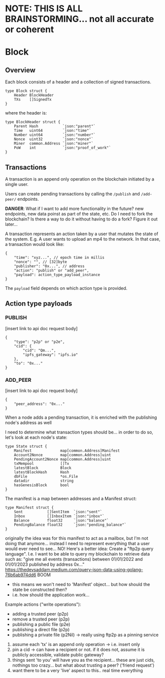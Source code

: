 # NOTE: THIS IS ALL BRAINSTORMING... not all accurate or coherent
# Block

## Overview
Each block consists of a header and a collection of signed transactions.

```
type Block struct {
	Header BlockHeader
	TXs    []SignedTx
}
```

where the header is:

```
type BlockHeader struct {
	Parent Hash           `json:"parent"`
	Time   uint64         `json:"time"`
	Number uint64         `json:"number"`
	Nonce  uint32         `json:"nonce"`
	Miner  common.Address `json:"miner"`
	PoW    int            `json:"proof_of_work"`
}
```

## Transactions
A transaction is an append only operation on the blockchain initiated by a single user.

Users can create pending transactions by calling the `/publish` and `/add-peer/` endpoints.

**DANGER**: What if I want to add more functionality in the future? new endpoints, new data poinst as part of the state, etc. Do I need to fork the blockchain? Is there a way to do it without having to do a fork? Figure it out later...

A transaction represents an action taken by a user that mutates the state of the system.
E.g. A user wants to upload an mp4 to the network. In that case, a transaction would look like:

```
{
    "time": "xyz...", // epoch time in millis
    "nonce": "", // [32]byte
    "publisher": "0x...", // address
    "action": "publish" or "add_peer",
    "payload": action_type_payload_instance
}
```
The `payload` field depends on which action type is provided.
## Action type payloads

### PUBLISH
[insert link to api doc request body]
```
{
    "type": "p2p" or "p2e",
    "cid": {
        "cid": "Qm...",
        "ipfs_gateway": "ipfs.io"
    },
    "to": "0x..."
}
```

### ADD_PEER
[insert link to api doc request body]
```
{
    "peer_address": "0x..."
}
```
When a node adds a pending transaction, it is enriched with the publishing node's address as well


I need to determine what transaction types should be...
in order to do so, let's look at each node's state:
```
type State struct {
	Manifest             map[common.Address]Manifest
	Account2Nonce        map[common.Address]uint
	PendingAccount2Nonce map[common.Address]uint
	txMempool            []Tx
	latestBlock          Block
	latestBlockHash      Hash
	dbFile               *os.File
	datadir              string
	hasGenesisBlock      bool
}
```
The manifest is a map between addresses and a Manifest struct:
```
type Manifest struct {
	Sent           []SentItem  `json:"sent"`
	Inbox          []InboxItem `json:"inbox"`
	Balance        float32     `json:"balance"`
	PendingBalance float32     `json:"pending_balance"`
}
```
originally the idea was for this manifest to act as a mailbox, but I'm not doing that anymore...
instead I need to represent everything that a user would ever need to see...
NO! Here's a better idea:
    Create a "ftp2p query language".
    I.e. I want to be able to query my blockchain to retrieve data such as:
    "give me all events (transactions) between 01/01/2022 and 01/01/2023 published by address 0x..."
    https://thedevsaddam.medium.com/query-json-data-using-golang-76b6ab974dd6
    BOOM
 - this means we won't need to 'Manifest' object... but how should the state be constructed then?
 - i.e. how should the application work...

Example actions ("write operations"):
- adding a trusted peer (p2p)
- remove a trusted peer (p2p)
- publishing a public file (p2e)
- publishing a direct file (p2p)
- publishing a private file (p2Nil) -> really using ftp2p as a pinning service

1. assume each 'tx' is an append only operation -> i.e. insert only
2. pin a cid -> can have a recipient or not. if it does not, assume it is publicly accessible, validate public gateway?
3. things sent 'to you' will have you as the recipient... these are just cids, nothings too crazy... but what about trusting a peer? ('friend request')
4. want there to be a very 'live' aspect to this.. real time everything